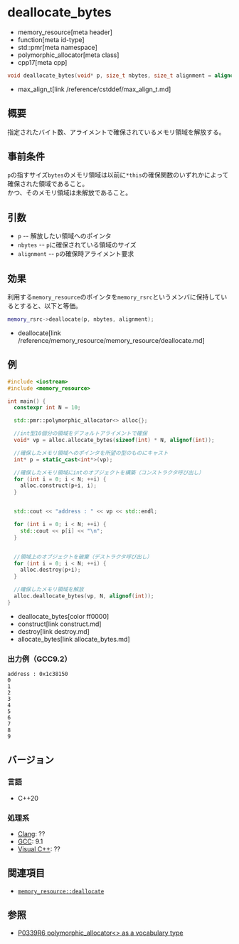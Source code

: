 # deallocate_bytes
* memory_resource[meta header]
* function[meta id-type]
* std::pmr[meta namespace]
* polymorphic_allocator[meta class]
* cpp17[meta cpp]

```cpp
void deallocate_bytes(void* p, size_t nbytes, size_t alignment = alignof(max_align_t));
```
* max_align_t[link /reference/cstddef/max_align_t.md]

## 概要

指定されたバイト数、アライメントで確保されているメモリ領域を解放する。

## 事前条件

`p`の指すサイズ`bytes`のメモリ領域は以前に`*this`の確保関数のいずれかによって確保された領域であること。  
かつ、そのメモリ領域は未解放であること。

## 引数

- `p` -- 解放したい領域へのポインタ
- `nbytes` -- `p`に確保されている領域のサイズ
- `alignment` --  `p`の確保時アライメント要求

## 効果

利用する`memory_resource`のポインタを`memory_rsrc`というメンバに保持しているとすると、以下と等価。

```cpp
memory_­rsrc->deallocate(p, nbytes, alignment);
```
* deallocate[link /reference/memory_resource/memory_resource/deallocate.md]

## 例
```cpp example
#include <iostream>
#include <memory_resource>

int main() {
  constexpr int N = 10;

  std::pmr::polymorphic_allocator<> alloc{};

  //int型10個分の領域をデフォルトアライメントで確保
  void* vp = alloc.allocate_bytes(sizeof(int) * N, alignof(int));

  //確保したメモリ領域へのポインタを所望の型のものにキャスト
  int* p = static_cast<int*>(vp);

  //確保したメモリ領域にintのオブジェクトを構築（コンストラクタ呼び出し）
  for (int i = 0; i < N; ++i) {
    alloc.construct(p+i, i);
  }


  std::cout << "address : " << vp << std::endl;

  for (int i = 0; i < N; ++i) {
    std::cout << p[i] << "\n";
  }


  //領域上のオブジェクトを破棄（デストラクタ呼び出し）
  for (int i = 0; i < N; ++i) {
    alloc.destroy(p+i);
  }

  //確保したメモリ領域を解放
  alloc.deallocate_bytes(vp, N, alignof(int));
}
```
* deallocate_bytes[color ff0000]
* construct[link construct.md]
* destroy[link destroy.md]
* allocate_bytes[link allocate_bytes.md]

### 出力例（GCC9.2）
```
address : 0x1c38150
0
1
2
3
4
5
6
7
8
9
```

## バージョン
### 言語
- C++20

### 処理系
- [Clang](/implementation.md#clang): ??
- [GCC](/implementation.md#gcc): 9.1
- [Visual C++](/implementation.md#visual_cpp): ??

## 関連項目
- [`memory_resource::deallocate`](/reference/memory_resource/memory_resource/deallocate.md)

## 参照
- [P0339R6 polymorphic_allocator<> as a vocabulary type](http://www.open-std.org/jtc1/sc22/wg21/docs/papers/2019/p0339r6.pdf) 
